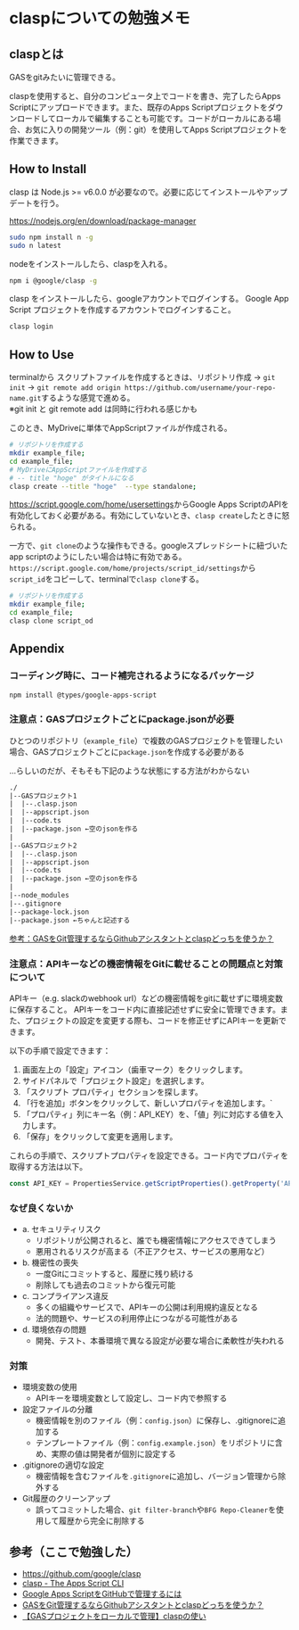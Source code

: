 # claspについての勉強メモ

## claspとは
GASをgitみたいに管理できる。

claspを使用すると、自分のコンピュータ上でコードを書き、完了したらApps Scriptにアップロードできます。また、既存のApps Scriptプロジェクトをダウンロードしてローカルで編集することも可能です。コードがローカルにある場合、お気に入りの開発ツール（例：git）を使用してApps Scriptプロジェクトを作業できます。

## How to Install
clasp は Node.js >= v6.0.0 が必要なので。必要に応じてインストールやアップデートを行う。

<https://nodejs.org/en/download/package-manager>

```sh
sudo npm install n -g
sudo n latest
```

nodeをインストールしたら、claspを入れる。

```sh
npm i @google/clasp -g
```

clasp をインストールしたら、googleアカウントでログインする。
Google App Script プロジェクトを作成するアカウントでログインすること。

```sh
clasp login
```

## How to Use
terminalから スクリプトファイルを作成するときは、リポジトリ作成 → `git init` → `git remote add origin https://github.com/username/your-repo-name.git`するような感覚で進める。<br>※git init と git remote add は同時に行われる感じかも

このとき、MyDriveに単体でAppScriptファイルが作成される。

```sh
# リポジトリを作成する
mkdir example_file;
cd example_file;
# MyDriveにAppScriptファイルを作成する
# -- title "hoge" がタイトルになる
clasp create --title "hoge"  --type standalone;
```

<https://script.google.com/home/usersettings>からGoogle Apps ScriptのAPIを有効化しておく必要がある。有効にしていないとき、`clasp create`したときに怒られる。



一方で、`git clone`のような操作もできる。googleスプレッドシートに紐づいたapp scriptのようにしたい場合は特に有効である。<br>
`https://script.google.com/home/projects/script_id/settings`から`script_id`をコピーして、terminalで`clasp clone`する。

```sh
# リポジトリを作成する
mkdir example_file;
cd example_file;
clasp clone script_od
```

## Appendix
### コーディング時に、コード補完されるようになるパッケージ

```sh
npm install @types/google-apps-script
```

### 注意点：GASプロジェクトごとにpackage.jsonが必要
ひとつのリポジトリ（`example_file`）で複数のGASプロジェクトを管理したい場合、GASプロジェクトごとに`package.json`を作成する必要がある

...らしいのだが、そもそも下記のような状態にする方法がわからない

```txt
./
|--GASプロジェクト1
|  |--.clasp.json
|  |--appscript.json
|  |--code.ts
|  |--package.json ←空のjsonを作る
|
|--GASプロジェクト2
|  |--.clasp.json
|  |--appscript.json
|  |--code.ts
|  |--package.json ←空のjsonを作る
|
|--node_modules
|--.gitignore
|--package-lock.json
|--package.json ←ちゃんと記述する
```


[参考：GASをGit管理するならGithubアシスタントとclaspどっちを使うか？](https://zenn.dev/rescuenow/articles/936a1f4fb4d889#gas%E3%83%97%E3%83%AD%E3%82%B8%E3%82%A7%E3%82%AF%E3%83%88%E3%81%94%E3%81%A8%E3%81%ABpackage.json%E3%81%8C%E5%BF%85%E8%A6%81)


### 注意点：APIキーなどの機密情報をGitに載せることの問題点と対策について
APIキー（e.g. slackのwebhook url）などの機密情報をgitに載せずに環境変数に保存すること。
APIキーをコード内に直接記述せずに安全に管理できます。また、プロジェクトの設定を変更する際も、コードを修正せずにAPIキーを更新できます。

以下の手順で設定できます：

1. 画面左上の「設定」アイコン（歯車マーク）をクリックします。
2. サイドパネルで「プロジェクト設定」を選択します。
3. 「スクリプト プロパティ」セクションを探します。
4. 「行を追加」ボタンをクリックして、新しいプロパティを追加します。`
5. 「プロパティ」列にキー名（例：API_KEY）を、「値」列に対応する値を入力します。
6. 「保存」をクリックして変更を適用します。

これらの手順で、スクリプトプロパティを設定できる。コード内でプロパティを取得する方法は以下。

```js
const API_KEY = PropertiesService.getScriptProperties().getProperty('API_KEY');
```

### なぜ良くないか
- a. セキュリティリスク
  - リポジトリが公開されると、誰でも機密情報にアクセスできてしまう
  - 悪用されるリスクが高まる（不正アクセス、サービスの悪用など）
- b. 機密性の喪失
  - 一度Gitにコミットすると、履歴に残り続ける
  - 削除しても過去のコミットから復元可能
- c. コンプライアンス違反
  - 多くの組織やサービスで、APIキーの公開は利用規約違反となる
  - 法的問題や、サービスの利用停止につながる可能性がある
- d. 環境依存の問題
  - 開発、テスト、本番環境で異なる設定が必要な場合に柔軟性が失われる

### 対策
- 環境変数の使用
  - APIキーを環境変数として設定し、コード内で参照する
- 設定ファイルの分離
  - 機密情報を別のファイル（例：`config.json`）に保存し、.gitignoreに追加する
  - テンプレートファイル（例：`config.example.json`）をリポジトリに含め、実際の値は開発者が個別に設定する
- .gitignoreの適切な設定
  - 機密情報を含むファイルを`.gitignore`に追加し、バージョン管理から除外する
- Git履歴のクリーンアップ
  - 誤ってコミットした場合、`git filter-branch`や`BFG Repo-Cleaner`を使用して履歴から完全に削除する

## 参考（ここで勉強した）
- <https://github.com/google/clasp>
- [clasp - The Apps Script CLI](https://codelabs.developers.google.com/codelabs/clasp?authuser=0#0)
- [Google Apps ScriptをGitHubで管理するには](https://zenn.dev/game8_blog/articles/db189ba79d1750)
- [GASをGit管理するならGithubアシスタントとclaspどっちを使うか？](https://zenn.dev/rescuenow/articles/936a1f4fb4d889)
- [【GASプロジェクトをローカルで管理】claspの使い](https://zenn.dev/nenenemo/articles/dcc3fade96d809)
